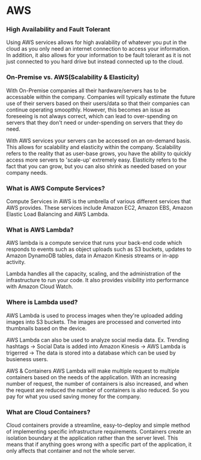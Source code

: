 # AWS

### High Availability and Fault Tolerant
Using AWS services allows for high avalability of whatever you put in the cloud as you only need an internet connection to access your information. In addition, it also allows for your information to be fault tolerant as it is not just connected to you hard drive but instead connected up to the cloud. 

### On-Premise vs. AWS(Scalability & Elasticity)
With On-Premise companies all their hardware/servers has to be accessable within the company. Companies will typically estimate the future use of their servers based on their users/data so that their companies can continue operating smoopthly. However, this becomes an issue as foreseeing is not always correct, which can lead to over-spending on servers that they don't need or under-spending on servers that they do need. 

With AWS services your servers can be accessed on an on-demand basis. This allows for scalability and elasticity within the company. Scalability refers to the reality that as user-base grows, you have the ability to quickly access more servers to 'scale-up' extremely easy. Elasticity refers to the fact that you can grow, but you can also shrink as needed based on your company needs. 

### What is AWS Compute Services?
Compute Services in AWS is the umbrella of various different services that AWS provides. These services include Amazon EC2, Amazon EBS, Amazon Elastic Load Balancing and AWS Lambda.

### What is AWS Lambda?
AWS lambda is a compute service that runs your back-end code which responds to events such as object uploads such as S3 buckets, updates to Amazon DynamoDB tables, data in Amazon Kinesis streams or in-app activity. 

Lambda handles all the capacity, scaling, and the administration of the infrastructure to run your code. It also provides visibility into performance with Amazon Cloud Watch. 

### Where is Lambda used?
AWS Lambda is used to process images when they're uploaded adding images into S3 buckets. The images are processed and converted into thumbnails based on the device. 

AWS Lambda can also be used to analyze social media data.
Ex. Trending hashtags -> Social Data is added into Amazon Kinesis -> AWS Lambda is trigerred -> The data is stored into a database which can be used by busieness users.

AWS & Containers
AWS Lambda will make multiple request to multiple containers based on the needs of the application. With an increasing number of request, the number of containers is also increased, and when the request are reduced the number of containers is also reduced. So you pay for what you used saving money for the company. 

### What are Cloud Containers?
Cloud containers provide a streamline, easy-to-deploy and simple method of implementing specific infrastructure requirements. Containers create an isolation boundary at the application rather than the server level. This means that if anything goes wrong with a specific part of the application, it only affects that container and not the whole server. 